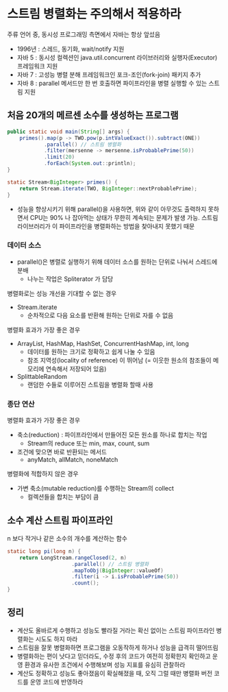# 스트림 병렬화는 주의해서 적용하라

주류 언어 중, 동시성 프로그래밍 측면에서 자바는 항상 앞섰음

- 1996년 : 스레드, 동기화, wait/notify 지원
- 자바 5 : 동시성 컬렉션인 java.util.concurrent 라이브러리와 실행자(Executor) 프레임워크 지원
- 자바 7 : 고성능 병렬 분해 프레임워크인 포크-조인(fork-join) 패키지 추가
- 자바 8 : parallel 메서드만 한 번 호출하면 파이프라인을 병렬 실행할 수 있는 스트림 지원

## 처음 20개의 메르센 소수를 생성하는 프로그램

```java
public static void main(String[] args) {
    primes().map(p -> TWO.pow(p.intValueExact()).subtract(ONE))
            .parallel() // 스트림 병렬화
            .filter(mersenne -> mersenne.isProbablePrime(50))
            .limit(20)
            .forEach(System.out::println);
}

static Stream<BigInteger> primes() {
    return Stream.iterate(TWO, BigInteger::nextProbablePrime);
}
```

- 성능을 향상시키기 위해 parallel()을 사용하면, 위와 같이 아무것도 출력하지 못하면서 CPU는 90% 나 잡아먹는 상태가 무한히 계속되는 문제가 발생 가능. 스트림 라이브러리가 이 파이프라인을 병렬화하는 방법을 찾아내지 못했기 때문

### 데이터 소스

- parallel()은 병렬로 실행하기 위해 데이터 소스를 원하는 단위로 나눠서 스레드에 분배
    - 나누는 작업은 Spliterator 가 담당

병렬화로는 성능 개선을 기대할 수 없는 경우

- Stream.iterate
    - 순차적으로 다음 요소를 반환해 원하는 단위로 자를 수 없음

병렬화 효과가 가장 좋은 경우

- ArrayList, HashMap, HashSet, ConcurrentHashMap, int, long
    - 데이터를 원하는 크기로 정확하고 쉽게 나눌 수 있음
    - 참조 지역성(locality of reference) 이 뛰어남 (= 이웃한 원소의 참조들이 메모리에 연속해서 저장되어 있음)
- SplittableRandom
    - 랜덤한 수들로 이루어진 스트림을 병렬화 할때 사용

### 종단 연산

병렬화 효과가 가장 좋은 경우

- 축소(reduction) : 파이프라인에서 만들어진 모든 원소를 하나로 합치는 작업
    - Stream의 reduce 또는 min, max, count, sum
- 조건에 맞으면 바로 반환되는 메서드
    - anyMatch, allMatch, noneMatch

병렬화에 적합하지 않은 경우

- 가변 축소(mutable reduction)를 수행하는 Stream의 collect
    - 컬렉션들을 합치는 부담이 큼

## 소수 계산 스트림 파이프라인

n 보다 작거나 같은 소수의 개수를 계산하는 함수

```java
static long pi(long n) {
    return LongStream.rangeClosed(2, n)
                     .parallel() // 스트림 병렬화
                     .mapToObj(BigInteger::valueOf)
                     .filter(i -> i.isProbablePrime(50))
                     .count();
}
```

## 정리

- 계산도 올바르게 수행하고 성능도 빨라질 거라는 확신 없이는 스트림 파이프라인 병렬화는 시도도 하지 마라
- 스트림을 잘못 병렬화하면 프로그램을 오동작하게 하거나 성능을 급격히 떨어뜨림
- 병렬화하는 편이 낫다고 믿더라도, 수정 후의 코드가 여전히 정확한지 확인하고 운영 환경과 유사한 조건에서 수행해보며 성능 지표를 유심히 관찰하라
- 계산도 정확하고 성능도 좋아졌음이 확실해졌을 때, 오직 그럴 때만 병렬화 버전 코드를 운영 코드에 반영하라
